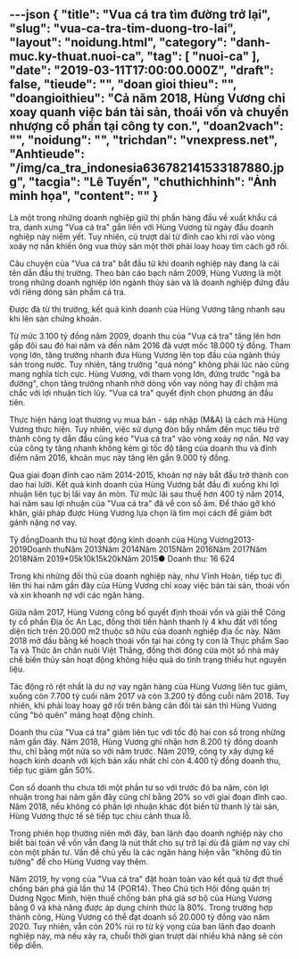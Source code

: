 ---json
{
    "title": "Vua cá tra tìm đường trở lại",
    "slug": "vua-ca-tra-tim-duong-tro-lai",
    "layout": "noidung.html",
    "category": "danh-muc.ky-thuat.nuoi-ca",
    "tag": [
        "nuoi-ca"
    ],
    "date": "2019-03-11T17:00:00.000Z",
    "draft": false,
    "tieude": "",
    "doan gioi thieu": "",
    "doangioithieu": "Cả năm 2018, Hùng Vương chỉ xoay quanh việc bán tài sản, thoái vốn và chuyển nhượng cổ phần tại công ty con.",
    "doan2vach": "",
    "noidung": "",
    "trichdan": "vnexpress.net",
    "Anhtieude": "/img/ca_tra_indonesia636782141533187880.jpg",
    "tacgia": "Lê Tuyến",
    "chuthichhinh": "Ảnh minh họa",
    "__content__": ""
}
---
<p>L&agrave; một trong những doanh nghiệp giữ thị phần h&agrave;ng đầu về xuất khẩu c&aacute; tra, danh xưng &quot;Vua c&aacute; tra&quot; gắn liền với H&ugrave;ng Vương từ ng&agrave;y đầu doanh nghiệp n&agrave;y ni&ecirc;m yết. Tuy nhi&ecirc;n, c&uacute; trượt d&agrave;i từ đỉnh cao khi rơi v&agrave;o v&ograve;ng xo&aacute;y nợ nần khiến &ocirc;ng vua thủy sản một thời phải loay hoay t&igrave;m c&aacute;ch gỡ rối.</p>

<p>C&acirc;u chuyện của &quot;Vua c&aacute; tra&quot; bắt đầu từ khi doanh nghiệp n&agrave;y đang l&agrave; c&aacute;i t&ecirc;n dẫn đầu thị trường. Theo bản c&aacute;o bạch năm 2009, H&ugrave;ng Vương l&agrave; một trong những doanh nghiệp lớn ng&agrave;nh thủy sản v&agrave; l&agrave; doanh nghiệp đứng đầu với ri&ecirc;ng d&ograve;ng sản phẩm c&aacute; tra.&nbsp;</p>

<p>Được đ&agrave; từ thị trường, kết quả kinh doanh của H&ugrave;ng Vương tăng nhanh sau khi l&ecirc;n s&agrave;n chứng kho&aacute;n.</p>

<p>Từ mức 3.100 tỷ đồng năm 2009, doanh thu của &quot;Vua c&aacute; tra&quot;&nbsp;tăng l&ecirc;n hơn gấp đ&ocirc;i sau đ&oacute; hai năm v&agrave; đến năm 2016 đ&atilde; vượt mốc 18.000 tỷ đồng. Tham vọng lớn, tăng trưởng nhanh đưa H&ugrave;ng Vương l&ecirc;n top đầu của ng&agrave;nh thủy sản trong nước.&nbsp;Tuy nhi&ecirc;n, tăng trưởng &quot;qu&aacute; n&oacute;ng&quot; kh&ocirc;ng phải l&uacute;c n&agrave;o cũng mang nghĩa t&iacute;ch cực. H&ugrave;ng Vương, với tham vọng lớn, đứng trước &quot;ng&atilde; ba đường&quot;, chọn tăng trưởng nhanh nhờ d&ograve;ng vốn vay n&oacute;ng hay đi chậm m&agrave; chắc với lợi nhuận t&iacute;ch lũy. &quot;Vua c&aacute; tra&quot; quyết định chọn phương &aacute;n đầu ti&ecirc;n.</p>

<p>Thực hiện h&agrave;ng loạt thương vụ mua b&aacute;n - s&aacute;p nhập (M&amp;A) l&agrave; c&aacute;ch m&agrave; H&ugrave;ng Vương thực hiện. Tuy nhi&ecirc;n, việc sử dụng đ&ograve;n bẩy nhắm đến mục ti&ecirc;u trở th&agrave;nh c&ocirc;ng ty dẫn đầu cũng k&eacute;o &quot;Vua c&aacute; tra&quot; v&agrave;o v&ograve;ng xo&aacute;y nợ nần. Nợ vay của c&ocirc;ng ty tăng nhanh kh&ocirc;ng k&eacute;m g&igrave; tốc độ tăng của doanh thu v&agrave; đỉnh điểm năm 2016, khoản mục n&agrave;y tăng l&ecirc;n gần 9.000 tỷ đồng.</p>

<p>Qua giai đoạn đỉnh cao năm 2014-2015, khoản nợ n&agrave;y bắt đầu trở th&agrave;nh con dao hai lưỡi. Kết quả kinh doanh của H&ugrave;ng Vương bắt đầu đi xuống khi lợi nhuận li&ecirc;n tục bị l&atilde;i vay ăn m&ograve;n. Từ mức l&atilde;i sau thuế hơn 400 tỷ năm 2014, hai năm sau lợi nhuận của &quot;Vua c&aacute; tra&quot; đ&atilde; về con số &acirc;m. Để th&aacute;o gỡ kh&oacute; khăn, giải ph&aacute;p được H&ugrave;ng Vương lựa chọn l&agrave; t&igrave;m mọi c&aacute;ch để giảm bớt g&aacute;nh nặng nợ vay.</p>

<p>Tỷ đồngDoanh thu từ hoạt động kinh doanh của H&ugrave;ng Vương2013-2019Doanh thuNăm 2013Năm 2014Năm 2015Năm 2016Năm 2017Năm 2018Năm 2019*05k10k15k20kNăm 2015●&nbsp;Doanh thu:&nbsp;16 624</p>

<p>Trong khi những đối thủ của doanh nghiệp n&agrave;y, như Vĩnh Ho&agrave;n, tiếp tục đi l&ecirc;n th&igrave; hai năm gần đ&acirc;y của H&ugrave;ng Vương chỉ xoay việc b&aacute;n t&agrave;i sản, tho&aacute;i vốn v&agrave; xin khoanh nợ với c&aacute;c ng&acirc;n h&agrave;ng.</p>

<p>Giữa năm 2017, H&ugrave;ng Vương c&ocirc;ng bố quyết định tho&aacute;i vốn v&agrave; giải thể C&ocirc;ng ty cổ phần Địa ốc An Lạc, đồng thời tiến h&agrave;nh thanh l&yacute; 4 khu đất với tổng diện t&iacute;ch tr&ecirc;n 20.000 m2 thuộc sở hữu của doanh nghiệp địa ốc n&agrave;y. Năm 2018 mở đầu bằng kế hoạch tho&aacute;i vốn tại hai c&ocirc;ng ty con l&agrave; Thực phẩm Sao Ta v&agrave; Thức ăn chăn nu&ocirc;i Việt Thắng, đồng thời đ&oacute;ng cửa một số nh&agrave; m&aacute;y chế biến thủy sản hoạt động kh&ocirc;ng hiệu quả do t&igrave;nh trạng thiếu hụt nguy&ecirc;n liệu.</p>

<p>T&aacute;c động r&otilde; rệt nhất l&agrave; dư nợ vay ng&acirc;n h&agrave;ng của H&ugrave;ng Vương li&ecirc;n tục giảm, xuống c&ograve;n 7.700 tỷ cuối năm 2017 v&agrave; c&ograve;n 3.200 tỷ đồng cuỗi năm 2018.&nbsp;Tuy nhi&ecirc;n, khi phải loay hoay gỡ rối tr&ecirc;n bảng c&acirc;n đối t&agrave;i sản th&igrave; H&ugrave;ng Vương cũng &quot;bỏ qu&ecirc;n&quot; mảng hoạt động ch&iacute;nh.</p>

<p>Doanh thu của &quot;Vua c&aacute; tra&quot; giảm li&ecirc;n tục với tốc độ hai con số trong những năm gần đ&acirc;y. Năm 2018, H&ugrave;ng Vương ghi nhận hơn 8.200 tỷ đồng doanh thu, chỉ bằng một nửa so với năm trước.&nbsp;Năm 2019, c&ocirc;ng ty x&acirc;y dựng kế hoạch kinh doanh với kịch bản xấu nhất chỉ c&ograve;n 4.400 tỷ đồng doanh thu, tiếp tục giảm gần 50%.</p>

<p>Con số doanh thu chưa tới một phần tư so với trước đ&oacute; ba năm, c&ograve;n lợi nhuận trong hai năm gần đ&acirc;y cũng chỉ bằng 20% so với giai đoạn đỉnh cao. Năm 2018, nếu kh&ocirc;ng c&oacute; phần lợi nhuận kh&aacute;c đột biến từ thanh l&yacute; t&agrave;i sản, H&ugrave;ng Vương thực tế sẽ tiếp tục chịu cảnh thua lỗ.</p>

<p>Trong phi&ecirc;n họp thường ni&ecirc;n mới đ&acirc;y, ban l&atilde;nh đạo doanh nghiệp n&agrave;y cho biết b&agrave;i to&aacute;n về vốn vẫn đang l&agrave; n&uacute;t thắt cho sự trở lại d&ugrave; đ&atilde; giảm nợ vay chỉ c&ograve;n một phần tư. Vấn đề chủ yếu l&agrave; c&aacute;c ng&acirc;n h&agrave;ng hiện&nbsp;vẫn &quot;kh&ocirc;ng đủ tin tưởng&quot; để cho H&ugrave;ng Vương vay th&ecirc;m.</p>

<p>Năm 2019, hy vọng của &quot;Vua c&aacute; tra&quot; đặt ho&agrave;n to&agrave;n v&agrave;o&nbsp;kết quả từ đợt thuế chống b&aacute;n ph&aacute; gi&aacute; lần thứ 14 (POR14). Theo&nbsp;Chủ tịch Hội đồng quản trị Dương Ngọc Minh, hiện thuế chống b&aacute;n ph&aacute; gi&aacute; sơ bộ của H&ugrave;ng Vương bằng 0 v&agrave; khả năng được &aacute;p dụng ch&iacute;nh thức l&agrave; 80%.&nbsp;Trong trường hợp th&agrave;nh c&ocirc;ng, H&ugrave;ng Vương c&oacute; thể đạt doanh số 20.000 tỷ đồng v&agrave;o năm 2020.&nbsp;Tuy nhi&ecirc;n, vẫn c&ograve;n 20% rủi ro từ kỳ vọng của ban l&atilde;nh đạo doanh nghiệp n&agrave;y, m&agrave; nếu xảy ra, chuỗi thời gian trượt d&agrave;i nhiều khả năng sẽ c&ograve;n tiếp diễn.&nbsp;</p>
